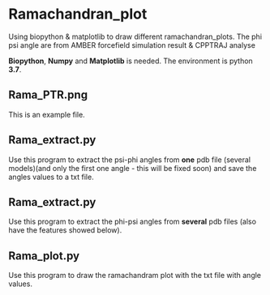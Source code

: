 # Ramachandran_plot
Using biopython &amp; matplotlib to draw different ramachandran_plots. The phi psi angle are from AMBER forcefield simulation result &amp; CPPTRAJ analyse

**Biopython**, **Numpy** and **Matplotlib** is needed. The environment is python **3.7**.

## Rama_PTR.png
This is an example file.

## Rama_extract.py
Use this program to extract the psi-phi angles from **one** pdb file (several models)(and only the first one angle - this will be fixed soon) and save the angles values to a txt file.

## Rama_extract.py
Use this program to extract the phi-psi angles from **several** pdb files (also have the features showed below).

## Rama_plot.py
Use this program to draw the ramachandram plot with the txt file with angle values.
